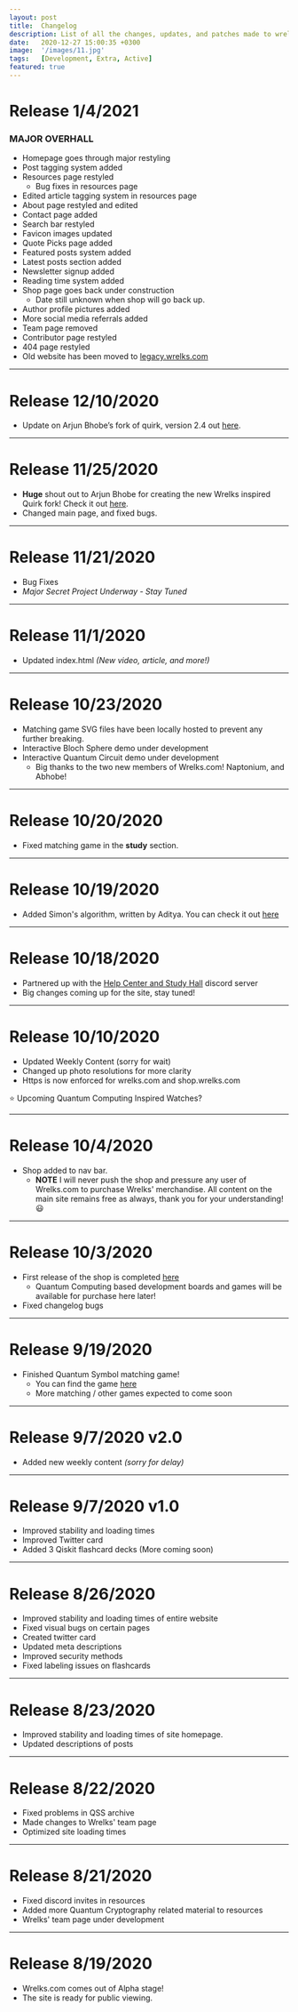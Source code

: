 ```yaml
---
layout: post
title:  Changelog
description: List of all the changes, updates, and patches made to wrelks.com. May also include information on future updates.
date:   2020-12-27 15:00:35 +0300
image:  '/images/11.jpg'
tags:   [Development, Extra, Active]
featured: true
---
```


# Release 1/4/2021
### MAJOR OVERHALL
* Homepage goes through major restyling
* Post tagging system added 
* Resources page restyled 
    * Bug fixes in resources page
* Edited article tagging system in resources page
* About page restyled and edited
* Contact page added
* Search bar restyled 
* Favicon images updated 
* Quote Picks page added
* Featured posts system added
* Latest posts section added
* Newsletter signup added
* Reading time system added
* Shop page goes back under construction 
    * Date still unknown when shop will go back up.
* Author profile pictures added
* More social media referrals added 
* Team page removed 
* Contributor page restyled
* 404 page restyled
* Old website has been moved to [legacy.wrelks.com](https://legacy.wrelks.com)

<hr>

# Release 12/10/2020
* Update on Arjun Bhobe’s fork of quirk, version 2.4 out [here](https://wrelks.com/quirk.html).

<hr>

# Release 11/25/2020
* **Huge** shout out to Arjun Bhobe for creating the new Wrelks inspired Quirk fork! Check it out [here](https://wrelks.com/quirk.html).
* Changed main page, and fixed bugs.

<hr>

# Release 11/21/2020
* Bug Fixes 
* *Major Secret Project Underway - Stay Tuned*

<hr>

# Release 11/1/2020
* Updated index.html *(New video, article, and more!)*

<hr>

# Release 10/23/2020

* Matching game SVG files have been locally hosted to prevent any further breaking. 
* Interactive Bloch Sphere demo under development 
* Interactive Quantum Circuit demo under development
    * Big thanks to the two new members of Wrelks.com! Naptonium, and Abhobe!

<hr>

# Release 10/20/2020

* Fixed matching game in the **study** section.

<hr>

# Release 10/19/2020

* Added Simon's algorithm, written by Aditya. You can check it out [here](https://wrelks.com/what-is-simons-algorithm-quantum-computing)

<hr>

# Release 10/18/2020

* Partnered up with the [Help Center and Study Hall](https://discord.gg/k8yKeTX) discord server
* Big changes coming up for the site, stay tuned!

<hr>

# Release 10/10/2020

* Updated Weekly Content (sorry for wait)
* Changed up photo resolutions for more clarity 
* Https is now enforced for wrelks.com and shop.wrelks.com

⭐ Upcoming Quantum Computing Inspired Watches?

<hr>

# Release 10/4/2020

* Shop added to nav bar.
    * **NOTE** I will never push the shop and pressure any user of Wrelks.com to purchase Wrelks' merchandise. All content on the main site remains free as always, thank you for your understanding! 😃
    
<hr>

# Release 10/3/2020

* First release of the shop is completed [here](https://shop.wrelks.com)
    * Quantum Computing based development boards and games will be available for purchase here later! 
* Fixed changelog bugs

<hr>

# Release 9/19/2020

* Finished Quantum Symbol matching game!
    * You can find the game [here](https://wrelks.com/match)
    * More matching / other games expected to come soon

<hr>

# Release 9/7/2020 v2.0

* Added new weekly content *(sorry for delay)*

<hr>

# Release 9/7/2020 v1.0

* Improved stability and loading times 
* Improved Twitter card
* Added 3 Qiskit flashcard decks (More coming soon)

<hr>

# Release 8/26/2020

* Improved stability and loading times of entire website
* Fixed visual bugs on certain pages 
* Created twitter card 
* Updated meta descriptions 
* Improved security methods
* Fixed labeling issues on flashcards

<hr>

# Release 8/23/2020

* Improved stability and loading times of site homepage.
* Updated descriptions of posts

<hr>

# Release 8/22/2020

* Fixed problems in QSS archive
* Made changes to Wrelks' team page
* Optimized site loading times

<hr>

# Release 8/21/2020

* Fixed discord invites in resources
* Added more Quantum Cryptography related material to resources
* Wrelks' team page under development

<hr>

# Release 8/19/2020

* Wrelks.com comes out of Alpha stage! 
* The site is ready for public viewing.